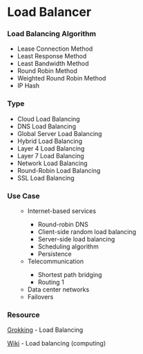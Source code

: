 # Load Balancer

### Load Balancing Algorithm

<uL>
    <li>Lease Connection Method</li>
    <li>Least Response Method</li>
    <li>Least Bandwidth Method</li>
    <li>Round Robin Method</li>
    <li>Weighted Round Robin Method</li>
    <li>IP Hash</li>
</uL>

### Type

<ul>
    <li>Cloud Load Balancing</li>
    <li>DNS Load Balancing</li>
    <li>Global Server Load Balancing</li>
    <li>Hybrid Load Balancing</li>
    <li>Layer 4 Load Balancing</li>
    <li>Layer 7 Load Balancing</li>
    <li>Network Load Balancing</li>
    <li>Round-Robin Load Balancing</li>
    <li>SSL Load Balancing</li>
</ul>

### Use Case

<ul>
    <ul>
        <li>Internet-based services</li>
        <ul>
            <li>Round-robin DNS</li>
            <li>Client-side random load balancing</li>
            <li>Server-side load balancing</li>
            <li>Scheduling algorithm</li>
            <li>Persistence</li>
        </ul>
        <li>Telecommunication</li>
        <ul>
            <li>Shortest path bridging</li>
            <li>Routing 1</li>
        </ul>
        <li>Data center networks</li>
        <li>Failovers</li>
    </ul>
</ul>

### Resource

[Grokking](https://www.educative.io/courses/grokking-the-system-design-interview/3jEwl04BL7Q) - Load Balancing

[Wiki](https://en.wikipedia.org/wiki/Load_balancing_(computing)) - Load balancing (computing)